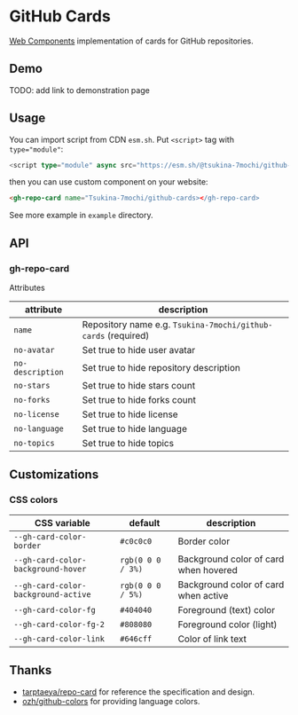 # GitHub Cards

[Web Components](https://developer.mozilla.org/en-US/docs/Web/API/Web_components) implementation of cards for GitHub
repositories.

## Demo

TODO: add link to demonstration page

## Usage

You can import script from CDN `esm.sh`. Put `<script>` tag with `type="module"`:

```typescript
<script type="module" async src="https://esm.sh/@tsukina-7mochi/github-cards"></script>
```

then you can use custom component on your website:

```html
<gh-repo-card name="Tsukina-7mochi/github-cards></gh-repo-card>
```

See more example in `example` directory.

## API

### gh-repo-card

Attributes

| attribute        | description                                                   |
| ---------------- | ------------------------------------------------------------- |
| `name`           | Repository name e.g. `Tsukina-7mochi/github-cards` (required) |
| `no-avatar`      | Set true to hide user avatar                                  |
| `no-description` | Set true to hide repository description                       |
| `no-stars`       | Set true to hide stars count                                  |
| `no-forks`       | Set true to hide forks count                                  |
| `no-license`     | Set true to hide license                                      |
| `no-language`    | Set true to hide language                                     |
| `no-topics`      | Set true to hide topics                                       |

## Customizations

### CSS colors

| CSS variable                        | default           | description                           |
| ----------------------------------- | ----------------- | ------------------------------------- |
| `--gh-card-color-border`            | `#c0c0c0`         | Border color                          |
| `--gh-card-color-background-hover`  | `rgb(0 0 0 / 3%)` | Background color of card when hovered |
| `--gh-card-color-background-active` | `rgb(0 0 0 / 5%)` | Background color of card when active  |
| `--gh-card-color-fg`                | `#404040`         | Foreground (text) color               |
| `--gh-card-color-fg-2`              | `#808080`         | Foreground color (light)              |
| `--gh-card-color-link`              | `#646cff`         | Color of link text                    |

## Thanks

- [tarptaeya/repo-card](https://github.com/tarptaeya/repo-card) for reference the specification and design.
- [ozh/github-colors](https://github.com/ozh/github-colors) for providing language colors.
